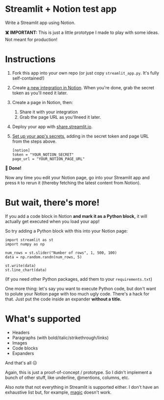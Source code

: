 # Streamlit + Notion test app

Write a Streamlit app using Notion.

**☠️  IMPORTANT:** This is just a little prototype I made to play with some ideas. Not meant for production!


# Instructions

1. Fork this app into your own repo
   (or just copy `streamlit_app.py`. It's fully self-contained!)

1. Create [a new integration in Notion](https://www.notion.so/my-integrations).
   When you're done, grab the secret token as you'll need it later.

1. Create a page in Notion, then:
   1. Share it with your integration
   1. Grab the page URL as you'llneed it later.

1. Deploy your app with [share.streamlit.io](https://share.streamlit.io/).

1. [Set up your app's secrets](https://docs.streamlit.io/streamlit-cloud/get-started/deploy-an-app/connect-to-data-sources/secrets-management),
   adding in the secret token and page URL from the steps above.
   ```
   [notion]
   token = "YOUR_NOTION_SECRET"
   page_url = "YOUR_NOTION_PAGE_URL"
   ```

**🥳 Done!**

Now any time you edit your Notion page, go into your Streamlit app and press `R` to rerun it
(thereby fetching the latest content from Notion).


# But wait, there's more!

If you add a code block in Notion **and mark it as a Python block,** it will actually get executed
when you load your app!

So try adding a Python block with this into your Notion page:

```
import streamlit as st
import numpy as np

num_rows = st.slider("Number of rows", 1, 500, 100)
data = np.random.randn(num_rows, 5)

st.write(data)
st.line_chart(data)
```

(If you need other Python packages, add them to your `requirements.txt`)

One more thing: let's say you want to execute Python code, but don't want to
polute your Notion page with too much ugly code. There's a hack for that.
Just put the code inside an expander **without a title.**


# What's supported

* Headers
* Paragraphs (with bold/italic/strikethrough/links)
* Images
* Code blocks
* Expanders

And that's all ☹️

Again, this is just a proof-of-concept / prototype. So I didn't implement a bunch of other stuff,
like underline, @mentions, columns, etc.

Also note that not everything in Streamlit is supported either. I
don't have an exhaustive list but, for example,
[magic](https://docs.streamlit.io/library/api-reference/write-magic/magic) doesn't work.
